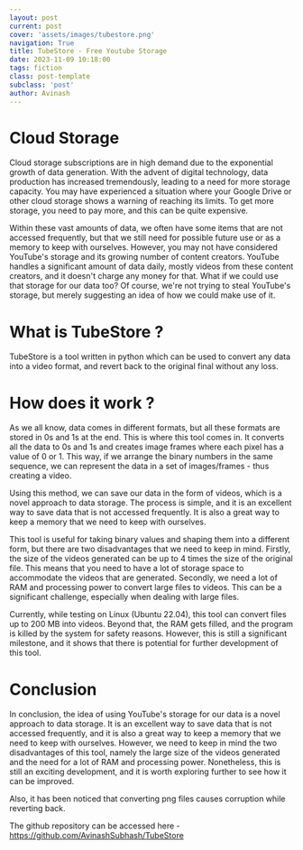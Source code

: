 ```yaml
---
layout: post
current: post
cover: 'assets/images/tubestore.png'
navigation: True
title: TubeStore - Free Youtube Storage
date: 2023-11-09 10:18:00
tags: fiction
class: post-template
subclass: 'post'
author: Avinash
---
```


# Cloud Storage
Cloud storage subscriptions are in high demand due to the exponential growth of data generation. With the advent of digital technology, data production has increased tremendously, leading to a need for more storage capacity. You may have experienced a situation where your Google Drive or other cloud storage shows a warning of reaching its limits. To get more storage, you need to pay more, and this can be quite expensive.

Within these vast amounts of data, we often have some items that are not accessed frequently, but that we still need for possible future use or as a memory to keep with ourselves. However, you may not have considered YouTube's storage and its growing number of content creators. YouTube handles a significant amount of data daily, mostly videos from these content creators, and it doesn't charge any money for that. What if we could use that storage for our data too? Of course, we're not trying to steal YouTube's storage, but merely suggesting an idea of how we could make use of it.

# What is TubeStore ?
TubeStore is a tool written in python which can be used to convert any data into a video format, and revert back to the original final without any loss.

# How does it work ?
As we all know, data comes in different formats, but all these formats are stored in 0s and 1s at the end. This is where this tool comes in. It converts all the data to 0s and 1s and creates image frames where each pixel has a value of 0 or 1. This way, if we arrange the binary numbers in the same sequence, we can represent the data in a set of images/frames - thus creating a video.

Using this method, we can save our data in the form of videos, which is a novel approach to data storage. The process is simple, and it is an excellent way to save data that is not accessed frequently. It is also a great way to keep a memory that we need to keep with ourselves.

This tool is useful for taking binary values and shaping them into a different form, but there are two disadvantages that we need to keep in mind. Firstly, the size of the videos generated can be up to 4 times the size of the original file. This means that you need to have a lot of storage space to accommodate the videos that are generated. Secondly, we need a lot of RAM and processing power to convert large files to videos. This can be a significant challenge, especially when dealing with large files.

Currently, while testing on Linux (Ubuntu 22.04), this tool can convert files up to 200 MB into videos. Beyond that, the RAM gets filled, and the program is killed by the system for safety reasons. However, this is still a significant milestone, and it shows that there is potential for further development of this tool.

# Conclusion
In conclusion, the idea of using YouTube's storage for our data is a novel approach to data storage. It is an excellent way to save data that is not accessed frequently, and it is also a great way to keep a memory that we need to keep with ourselves. However, we need to keep in mind the two disadvantages of this tool, namely the large size of the videos generated and the need for a lot of RAM and processing power. Nonetheless, this is still an exciting development, and it is worth exploring further to see how it can be improved.

Also, it has been noticed that converting png files causes corruption while reverting back.

The github repository can be accessed here - https://github.com/AvinashSubhash/TubeStore
